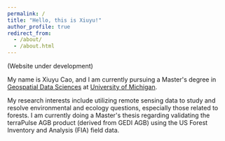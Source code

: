 ```yaml
---
permalink: /
title: "Hello, this is Xiuyu!"
author_profile: true
redirect_from: 
  - /about/
  - /about.html
---
```


(Website under development)

My name is Xiuyu Cao, and I am currently pursuing a Master's degree in [Geospatial Data Sciences](https://seas.umich.edu/academics/master-science/geospatial-data-sciences) at [University of Michigan](https://umich.edu).

My research interests include utilizing remote sensing data to study and resolve environmental and ecology questions, especially those related to forests. I am currently doing a Master's thesis regarding validating the terraPulse AGB product (derived from GEDI AGB) using the US Forest Inventory and Analysis (FIA) field data.
